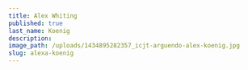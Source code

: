 ```yaml
---
title: Alex Whiting
published: true
last_name: Koenig
description:
image_path: /uploads/1434895282357_icjt-arguendo-alex-koenig.jpg
slug: alexa-koenig
---
```

